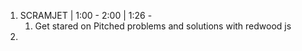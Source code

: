 1. SCRAMJET | 1:00 - 2:00 | 1:26 - 
	1. Get stared on Pitched problems and solutions with redwood js
2. 